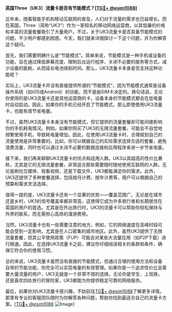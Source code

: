 **英国Three（UK3）流量卡是否有节能模式？[[TG💪+ @esim1088](https://t.me/s/esim1088)]**

近年来，随着智能手机和移动互联网的普及，人们对于流量的需求也日益增长。而在英国，Three（简称“UK3”）作为一家知名的移动网络运营商，以其低廉的价格和丰富的流量套餐吸引了大量用户。不过，关于UK3流量卡是否具备节能模式的问题，不少用户都感到困惑。今天，我们就来详细探讨一下这个问题，并为你解答这个疑问。

首先，我们需要明确什么是“节能模式”。简单来说，节能模式是一种手机或设备的功能，旨在通过降低屏幕亮度、限制后台运行程序、关闭不必要的服务等方式，减少设备的能耗，从而延长电池续航时间。那么，UK3流量卡本身是否支持这种功能呢？

实际上，UK3流量卡并没有直接提供所谓的“节能模式”，因为节能模式通常是设备操作系统（如iOS或Android）的功能，而不是由SIM卡决定的。换句话说，无论你使用的是UK3流量卡还是其他运营商的卡，设备本身的节能模式都会在低电量时自动启动。因此，如果你的手机已经开启了节能模式，那么即使使用UK3流量卡，也能有效节省电量。

不过，虽然UK3流量卡本身没有节能模式，但它提供的流量套餐却可能间接影响你的手机耗电情况。例如，如果你购买了UK3的无限流量套餐，可能会不自觉地频繁使用手机，导致耗电量增加。因此，在使用UK3流量卡时，合理规划自己的流量使用是非常重要的。比如，你可以根据自己的实际需求选择合适的套餐，避免浪费流量，同时也可以通过关闭不必要的数据连接和应用程序来进一步节省电量。

接下来，我们再来聊聊UK3流量卡的优点和适用人群。UK3以其超高的性价比著称，尤其是它的无限流量套餐，非常适合那些需要随时随地使用互联网的人群。无论是刷社交媒体、观看视频，还是下载文件，UK3都能满足你的需求。此外，UK3还提供了多种套餐选择，包括按月计费、按年计费等，用户可以根据自己的预算和需求灵活选择。

值得一提的是，UK3流量卡还有一个显著的优势——覆盖范围广。无论是在城市还是乡村，UK3的信号覆盖率都非常高，这使得它成为许多旅行者和长期居住在英国的用户的首选。尤其是在外出旅行时，UK3的流量卡可以帮助你轻松保持与外界的联系，而无需担心高昂的漫游费用。

当然，UK3流量卡也有一些需要注意的地方。例如，它的网络速度在高峰时段可能会受到一定影响，尤其是在人口密集的城市地区。此外，虽然UK3提供了无限流量套餐，但其公平使用政策（FUP）可能会对某些大流量应用（如P2P下载）进行限速。因此，在选择UK3流量卡之前，建议你仔细阅读相关的条款和条件，确保它符合你的使用习惯。

总的来说，UK3流量卡虽然没有直接的节能模式，但通过合理的使用方法和设备自带的节能功能，你完全可以实现电量的有效管理。如果你是一个追求性价比且需要大量流量的用户，UK3无疑是一个非常不错的选择。无论你是学生、上班族，还是喜欢四处旅行的冒险家，UK3都能为你提供稳定可靠的网络服务。

最后，如果你对UK3流量卡感兴趣，不妨前往[TG💪+ @esim1088](https://t.me/s/esim1088)了解更多详情。那里有专业的客服团队随时为你解答各种问题，帮助你找到最适合自己的流量卡方案。[[TG💪+ @esim1088](https://t.me/s/esim1088) ![Image](https://i.postimg.cc/4NQfJmqS/Snipaste-2025-05-13-00-14-12.png)]